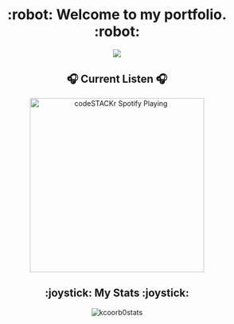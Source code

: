 <h1 align="center">:robot: Welcome to my portfolio. :robot:</h1>

<p align="center">
  <img src="https://c.tenor.com/vrNljoCTO70AAAAd/blade-runner-flying-cars.gif">
</p>

<h2 align="center">🎧 Current Listen 🎧</h2>

<p align="center">
  <img src="https://spotify-github-profile.vercel.app/api/view?uid=1164994091&cover_image=true&theme=novatorem" alt="codeSTACKr Spotify Playing" width="350" />
</p>

<h2 align="center">:joystick: My Stats :joystick:</h2>

<p align="center">
  <img align="center" alt="kcoorb0stats" src="https://github-readme-stats-kcorb0.vercel.app/api?username=Kcorb0&show_icons=true&theme=radical"/>
</p>
